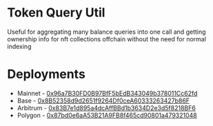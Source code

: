 # Token Query Util 

Useful for aggregating many balance queries into one call and getting ownership info for nft collections offchain without the need for normal indexing

# Deployments 

- Mainnet - [0x96a7B30FD0B97BfF5bEdB343049b378011Cc62fd](https://etherscan.io/address/0x96a7b30fd0b97bff5bedb343049b378011cc62fd#readContract)
- Base - [0x8B52358d9d2651f9264Df0ceA60333263427b86F](https://basescan.org/address/0x8b52358d9d2651f9264df0cea60333263427b86f#readContract)
- Arbitrum - [0x83B7e1d895a4dcAffBBd1b3634D2e3d5f8218BF6](https://arbiscan.io/address/0x83B7e1d895a4dcAffBBd1b3634D2e3d5f8218BF6#readContract)
- Polygon - [0x87bd0e6aA53B21A9FB8f465cd90801a479321048](https://polygonscan.com/address/0x87bd0e6aa53b21a9fb8f465cd90801a479321048#readContract)
